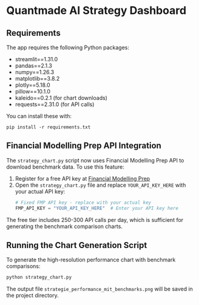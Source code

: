 # Quantmade AI Strategy Dashboard

## Requirements

The app requires the following Python packages:
- streamlit==1.31.0
- pandas==2.1.3
- numpy==1.26.3
- matplotlib==3.8.2
- plotly==5.18.0
- pillow==10.1.0
- kaleido==0.2.1 (for chart downloads)
- requests==2.31.0 (for API calls)

You can install these with:
```
pip install -r requirements.txt
```

## Financial Modelling Prep API Integration

The `strategy_chart.py` script now uses Financial Modelling Prep API to download benchmark data. 
To use this feature:

1. Register for a free API key at [Financial Modelling Prep](https://financialmodelingprep.com/developer)
2. Open the `strategy_chart.py` file and replace `YOUR_API_KEY_HERE` with your actual API key:
   ```python
   # Fixed FMP API key - replace with your actual key
   FMP_API_KEY = "YOUR_API_KEY_HERE"  # Enter your API key here
   ```

The free tier includes 250-300 API calls per day, which is sufficient for generating the benchmark comparison charts.

## Running the Chart Generation Script

To generate the high-resolution performance chart with benchmark comparisons:

```bash
python strategy_chart.py
```

The output file `strategie_performance_mit_benchmarks.png` will be saved in the project directory.

